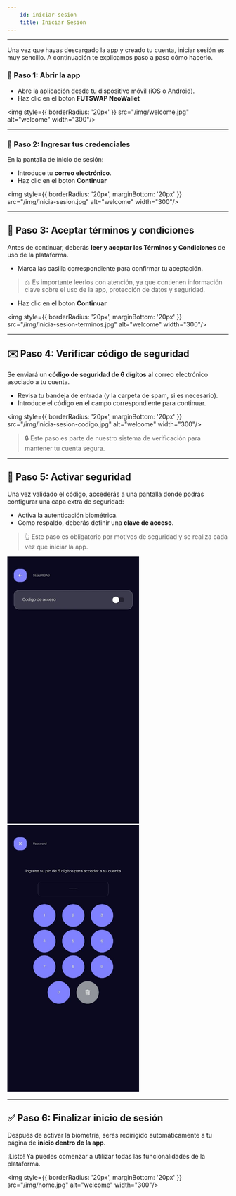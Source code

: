 ```yaml
---
    id: iniciar-sesion
    title: Iniciar Sesión
---
```

---


Una vez que hayas descargado la app y creado tu cuenta, iniciar sesión es muy sencillo. A continuación te explicamos paso a paso cómo hacerlo.

### 📲 Paso 1: Abrir la app

- Abre la aplicación desde tu dispositivo móvil (iOS o Android). 
- Haz clic en el boton **FUTSWAP NeoWallet**

<img style={{ borderRadius: '20px' }} src="/img/welcome.jpg" alt="welcome" width="300"/>

---

### 🔐 Paso 2: Ingresar tus credenciales

En la pantalla de inicio de sesión:

- Introduce tu **correo electrónico**.
- Haz clic en el boton **Continuar**

<img style={{ borderRadius: '20px', marginBottom: '20px' }} src="/img/inicia-sesion.jpg" alt="welcome" width="300"/>



---

## 📜 Paso 3: Aceptar términos y condiciones

Antes de continuar, deberás **leer y aceptar los Términos y Condiciones** de uso de la plataforma. 

- Marca las casilla correspondiente para confirmar tu aceptación.

> ⚖️ Es importante leerlos con atención, ya que contienen información clave sobre el uso de la app, protección de datos y seguridad.

- Haz clic en el boton **Continuar**

<img style={{ borderRadius: '20px', marginBottom: '20px' }} src="/img/inicia-sesion-terminos.jpg" alt="welcome" width="300"/>


---

## ✉️ Paso 4: Verificar código de seguridad

Se enviará un **código de seguridad de 6 dígitos** al correo electrónico asociado a tu cuenta.

- Revisa tu bandeja de entrada (y la carpeta de spam, si es necesario).
- Introduce el código en el campo correspondiente para continuar.

<img style={{ borderRadius: '20px', marginBottom: '20px' }} src="/img/inicia-sesion-codigo.jpg" alt="welcome" width="300"/>

> 🔒 Este paso es parte de nuestro sistema de verificación para mantener tu cuenta segura.


---

## 🧬 Paso 5: Activar seguridad 


Una vez validado el código, accederás a una pantalla donde podrás configurar una capa extra de seguridad:

- Activa la autenticación biométrica.
- Como respaldo, deberás definir una **clave de acceso**.

> 👆 Este paso es obligatorio por motivos de seguridad y se realiza cada vez que iniciar la app.


<div style={{ display: 'flex', gap: '10px' }}>
    <img style={{ borderRadius: '20px', marginBottom: '20px' }} src="/img/seguridad.jpg" alt="welcome" width="300"/>
    <img style={{ borderRadius: '20px', marginBottom: '20px' }} src="/img/seguridad-password.jpg" alt="welcome" width="300"/>
</div>


---

## ✅ Paso 6: Finalizar inicio de sesión

Después de activar la biometría, serás redirigido automáticamente a tu página de **inicio dentro de la app**.

¡Listo! Ya puedes comenzar a utilizar todas las funcionalidades de la plataforma.

<img style={{ borderRadius: '20px', marginBottom: '20px' }} src="/img/home.jpg" alt="welcome" width="300"/>